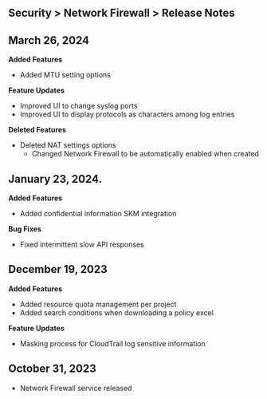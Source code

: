 ## Security > Network Firewall > Release Notes

## March 26, 2024
**Added Features**
* Added MTU setting options

**Feature Updates**
* Improved UI to change syslog ports
* Improved UI to display protocols as characters among log entries

**Deleted Features**
* Deleted NAT settings options
    * Changed Network Firewall to be automatically enabled when created
    
## January 23, 2024.
**Added Features**

* Added confidential information SKM integration

**Bug Fixes**

* Fixed intermittent slow API responses

## December 19, 2023
**Added Features**

* Added resource quota management per project
* Added search conditions when downloading a policy excel

**Feature Updates**

* Masking process for CloudTrail log sensitive information

## October 31, 2023
* Network Firewall service released
